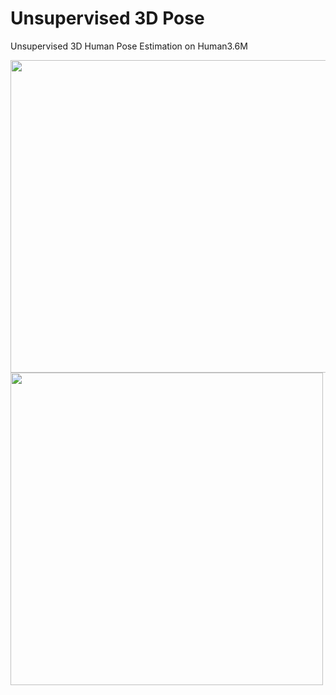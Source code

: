 # Unsupervised 3D Pose

Unsupervised 3D Human Pose Estimation on Human3.6M

<img width="600" height="500" src="https://github.com/lyuheng/unsupervised_3d_pose/blob/master/final.gif"/>

<img width="500" height="500" src="https://github.com/lyuheng/unsupervised_3d_pose/blob/master/video.gif"/>
